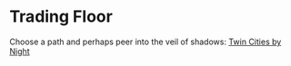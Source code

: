 <!-- TITLE: Welcome to Dark Tooth Trading Company -->
<!-- SUBTITLE: Please share your secrets. -->

# Trading Floor
Choose a path and perhaps peer into the veil of shadows:
[Twin Cities by Night](home/vtm)